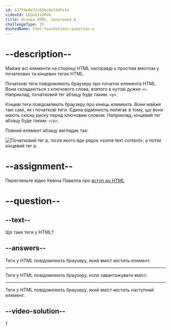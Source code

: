 ```yaml
---
id: 637f4e0e72c65bc8e73dfe1e
videoId: LGQuIIv2RVA
title: Основи HTML. Запитання A
challengeType: 15
dashedName: html-foundations-question-a
---
```


# --description--

Майже всі елементи на сторінці HTML насправді є простим вмістом у початкових та кінцевих тегах HTML.

Початкові теги повідомляють браузеру про початок елемента HTML. Вони складаються з ключового слова, взятого в кутові дужки `<>`. Наприклад, початковий тег абзацу буде таким: `<p>`.

Кінцеві теги повідомляють браузеру про кінець елемента. Вони майже такі самі, як і початкові теги. Єдина відмінність полягає в тому, що вони мають скісну риску перед ключовим словом. Наприклад, кінцевий тег абзацу буде таким: `</p>`.

Повний елемент абзацу виглядає так:

<img src="https://cdn.freecodecamp.org/curriculum/odin-project/html-foundations/html-foundations-01.png" alt='Початковий тег p, після якого йде рядок «some text content», а потім кінцевий тег p.' />

# --assignment--

Перегляньте відео Кевіна Павелла про <a href="https://www.youtube.com/watch?v=LGQuIIv2RVA&list=PL4-IK0AVhVjM0xE0K2uZRvsM7LkIhsPT-" target="_blank">вступ до HTML</a>

# --question--

## --text--

Що таке теги у HTML?

## --answers--

Теги у HTML повідомляють браузеру, який вміст містить елемент.

---

Теги у HTML повідомляють браузеру, коли завантажувати вміст.

---

Теги у HTML повідомляють браузеру, який вміст містить наступний елемент.


## --video-solution--

1
